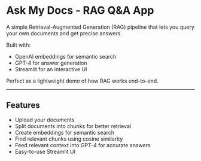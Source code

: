 # Ask My Docs - RAG Q&A App

A simple Retrieval-Augmented Generation (RAG) pipeline that lets you query your own documents
and get precise answers.

Built with:
- OpenAI embeddings for semantic search
- GPT-4 for answer generation
- Streamlit for an interactive UI

Perfect as a lightweight demo of how RAG works end-to-end.

-------

## Features

- Upload your documents
- Split documents into chunks for better retrieval
- Create embeddings for semantic search
- Find relevant chunks using cosine similarity
- Feed relevant context into GPT-4 for accurate answers
- Easy-to-use Streamlit UI


